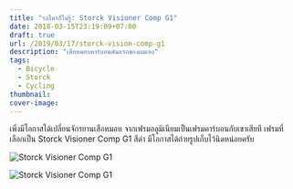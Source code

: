 ```yaml
---
title: "รถใครก็ไม่รู้: Storck Visioner Comp G1"
date: 2018-03-15T23:19:09+07:00
draft: true
url: /2019/03/17/storck-vision-comp-g1
description: "เสือหมอบคาร์บอนคันแรกของผมเอง"
tags:
  - Bicycle
  - Storck
  - Cycling
thumbnail:
cover-image:
---
```


เพิ่งมีโอกาสได้เปลี่ยนจักรยานเสือหมอบ จากเฟรมอลูมิเนียมเป็นเฟรมคาร์บอนกับเขาเสียที เฟรมที่เลือกเป็น Storck Visioner Comp G1 สีดำ มีโอกาสได้ถ่ายรูปเก็บไว้นิดหน่อยครับ

![Storck Visioner Comp G1](/img/posts/storck-visioner-comp-g1/01.jpg)

![Storck Visioner Comp G1](/img/posts/storck-visioner-comp-g1/02.jpg)
